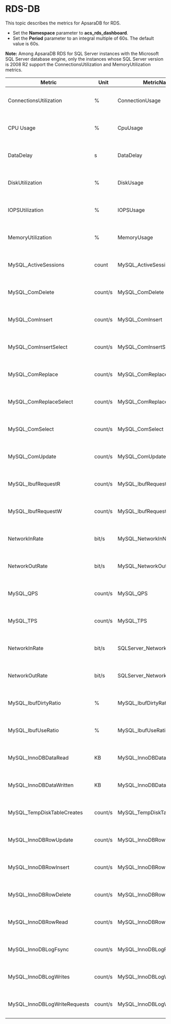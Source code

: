 # RDS-DB

This topic describes the metrics for ApsaraDB for RDS.

-   Set the **Namespace** parameter to **acs\_rds\_dashboard**.
-   Set the **Period** parameter to an integral multiple of 60s. The default value is 60s.

**Note:** Among ApsaraDB RDS for SQL Server instances with the Microsoft SQL Server database engine, only the instances whose SQL Server version is 2008 R2 support the ConnectionsUtilization and MemoryUtilization metrics.

|Metric|Unit|MetricName|Dimensions|Statistics|
|------|----|----------|----------|----------|
|ConnectionsUtilization|%|ConnectionUsage|userId and instanceId|Maximum, Minimum, and Average|
|CPU Usage|%|CpuUsage|userId and instanceId|Maximum, Minimum, and Average|
|DataDelay|s|DataDelay|userId and instanceId|Maximum, Minimum, and Average|
|DiskUtilization|%|DiskUsage|userId and instanceId|Maximum, Minimum, and Average|
|IOPSUtilization|%|IOPSUsage|userId and instanceId|Maximum, Minimum, and Average|
|MemoryUtilization|%|MemoryUsage|userId and instanceId|Maximum, Minimum, and Average|
|MySQL\_ActiveSessions|count|MySQL\_ActiveSessions|userId and instanceId|Maximum, Minimum, and Average|
|MySQL\_ComDelete|count/s|MySQL\_ComDelete|userId and instanceId|Maximum, Minimum, and Average|
|MySQL\_ComInsert|count/s|MySQL\_ComInsert|userId and instanceId|Maximum, Minimum, and Average|
|MySQL\_ComInsertSelect|count/s|MySQL\_ComInsertSelect|userId and instanceId|Maximum, Minimum, and Average|
|MySQL\_ComReplace|count/s|MySQL\_ComReplace|userId and instanceId|Maximum, Minimum, and Average|
|MySQL\_ComReplaceSelect|count/s|MySQL\_ComReplaceSelect|userId and instanceId|Maximum, Minimum, and Average|
|MySQL\_ComSelect|count/s|MySQL\_ComSelect|userId and instanceId|Maximum, Minimum, and Average|
|MySQL\_ComUpdate|count/s|MySQL\_ComUpdate|userId and instanceId|Maximum, Minimum, and Average|
|MySQL\_IbufRequestR|count/s|MySQL\_lbufRequestR|userId and instanceId|Maximum, Minimum, and Average|
|MySQL\_IbufRequestW|count/s|MySQL\_lbufRequestW|userId and instanceId|Maximum, Minimum, and Average|
|NetworkInRate|bit/s|MySQL\_NetworkInNew|userId and instanceId|Maximum, Minimum, and Average|
|NetworkOutRate|bit/s|MySQL\_NetworkOutNew|userId and instanceId|Maximum, Minimum, and Average|
|MySQL\_QPS|count/s|MySQL\_QPS|userId and instanceId|Maximum, Minimum, and Average|
|MySQL\_TPS|count/s|MySQL\_TPS|userId and instanceId|Maximum, Minimum, and Average|
|NetworkInRate|bit/s|SQLServer\_NetworkInNew|userId and instanceId|Maximum, Minimum, and Average|
|NetworkOutRate|bit/s|SQLServer\_NetworkOutNew|userId and instanceId|Maximum, Minimum, and Average|
|MySQL\_IbufDirtyRatio|%|MySQL\_IbufDirtyRatio|userId and instanceId|Average, Maximum, and Minimum|
|MySQL\_IbufUseRatio|%|MySQL\_IbufUseRatio|userId and instanceId|Average, Maximum, and Minimum|
|MySQL\_InnoDBDataRead|KB|MySQL\_InnoDBDataRead|userId and instanceId|Average, Maximum, and Minimum|
|MySQL\_InnoDBDataWritten|KB|MySQL\_InnoDBDataWritten|userId and instanceId|Average, Maximum, and Minimum|
|MySQL\_TempDiskTableCreates|count/s|MySQL\_TempDiskTableCreates|userId and instanceId|Average, Maximum, and Minimum|
|MySQL\_InnoDBRowUpdate|count/s|MySQL\_InnoDBRowUpdate|userId and instanceId|Average, Maximum, and Minimum|
|MySQL\_InnoDBRowInsert|count/s|MySQL\_InnoDBRowInsert|userId and instanceId|Average, Maximum, and Minimum|
|MySQL\_InnoDBRowDelete|count/s|MySQL\_InnoDBRowDelete|userId and instanceId|Average, Maximum, and Minimum|
|MySQL\_InnoDBRowRead|count/s|MySQL\_InnoDBRowRead|userId and instanceId|Average, Maximum, and Minimum|
|MySQL\_InnoDBLogFsync|count/s|MySQL\_InnoDBLogFsync|userId and instanceId|Average, Maximum, and Minimum|
|MySQL\_InnoDBLogWrites|count/s|MySQL\_InnoDBLogWrites|userId and instanceId|Average, Maximum, and Minimum|
|MySQL\_InnoDBLogWriteRequests|count/s|MySQL\_InnoDBLogWriteRequests|userId and instanceId|Average, Maximum, and Minimum|

